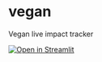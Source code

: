 # vegan

Vegan live impact tracker


[![Open in Streamlit](https://static.streamlit.io/badges/streamlit_badge_black_white.svg)](https://vegans.streamlit.app/)


